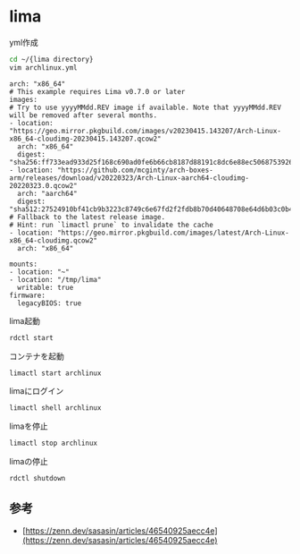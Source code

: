 # lima

yml作成

```bash
cd ~/{lima directory}
vim archlinux.yml
```

```vim
arch: "x86_64"
# This example requires Lima v0.7.0 or later
images:
# Try to use yyyyMMdd.REV image if available. Note that yyyyMMdd.REV will be removed after several months.
- location: "https://geo.mirror.pkgbuild.com/images/v20230415.143207/Arch-Linux-x86_64-cloudimg-20230415.143207.qcow2"
  arch: "x86_64"
  digest: "sha256:ff733ead933d25f168c690ad0fe6b66cb8187d88191c8dc6e88ec50687539265"
- location: "https://github.com/mcginty/arch-boxes-arm/releases/download/v20220323/Arch-Linux-aarch64-cloudimg-20220323.0.qcow2"
  arch: "aarch64"
  digest: "sha512:27524910bf41cb9b3223c8749c6e67fd2f2fdb8b70d40648708e64d6b03c0b4a01b3c5e72d51fefd3e0c3f58487dbb400a79ca378cde2da341a3a19873612be8"
# Fallback to the latest release image.
# Hint: run `limactl prune` to invalidate the cache
- location: "https://geo.mirror.pkgbuild.com/images/latest/Arch-Linux-x86_64-cloudimg.qcow2"
  arch: "x86_64"

mounts:
- location: "~"
- location: "/tmp/lima"
  writable: true
firmware:
  legacyBIOS: true
```

lima起動

```bash
rdctl start
```

コンテナを起動

```bash
limactl start archlinux 
```

limaにログイン

```bash
limactl shell archlinux
```

limaを停止

```bash
limactl stop archlinux
```

limaの停止

```bash
rdctl shutdown
```

## 参考

* [https://zenn.dev/sasasin/articles/46540925aecc4e](https://zenn.dev/sasasin/articles/46540925aecc4e)

